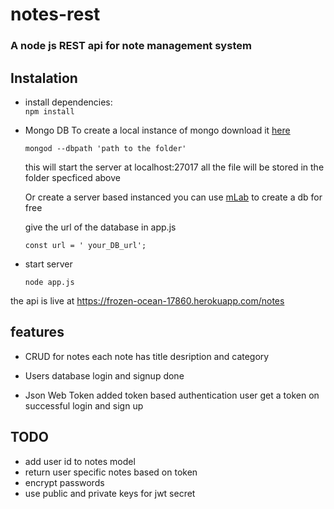 # notes-rest
### A node js REST api for note management system

## Instalation

* install dependencies:<br>
  `npm install`

* Mongo DB
  To create a local instance of mongo download it [here](https://www.mongodb.com/)<br>
  
  `mongod --dbpath 'path to the folder'` <br>

  this will start the server at localhost:27017 all the file will be stored in the folder specficed above

  Or create a server based instanced 
  you can use [mLab](https://mlab.com/home) to create a db for free

  give the url of the database in app.js <br>
  
  `const url = ' your_DB_url';`

* start server <br>

  `node app.js`


the api is live at https://frozen-ocean-17860.herokuapp.com/notes

## features

* CRUD for notes
    each note has title desription and category

* Users database
    login and signup done

* Json Web Token 
    added token based authentication 
    user get a token on successful login and sign up


## TODO
* add user id to notes model
* return user specific notes based on token 
* encrypt passwords
* use public and private keys for jwt secret 
